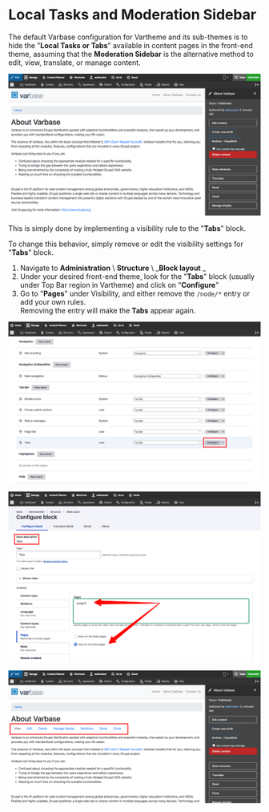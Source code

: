# Local Tasks and Moderation Sidebar

The default Varbase configuration for Vartheme and its sub-themes is to hide the "**Local Tasks **or** Tabs**" available in content pages in the front-end theme, assuming that the **Moderation Sidebar** is the alternative method to edit, view, translate, or manage content.

![Moderation Sidebar Without Tabs](<../../.gitbook/assets/moderation-sidebar (1).png>)

This is simply done by implementing a visibility rule to the "**Tabs**" block.

To change this behavior, simply remove or edit the visibility settings for "**Tabs**" block.

1. Navigate to **Administration** \ **Structure** \ _**Block layout** _
2. Under your desired front-end theme, look for the "**Tabs**" block (usually under Top Bar region in Vartheme) and click on "**Configure**"
3. Go to "**Pages**" under Visibility, and either remove the `/node/*` entry or add your own rules.\
   Removing the entry will make the **Tabs** appear again.

![Tabs Block in Block Layout](../../.gitbook/assets/block-layout-for-tabs.png)

![Configure Tabs Visibility on Pages](../../.gitbook/assets/configure-tabs-block.png)

![Moderation Sidebar With Tabs](../../.gitbook/assets/moderation-sidebar-with-tabs.png)

